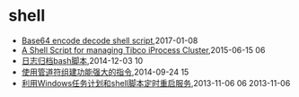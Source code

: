 # shell
* [Base64 encode decode shell script](/2017/2017-01-08-base64-encode-decode-shell),2017-01-08
* [A Shell Script for managing Tibco iProcess Cluster](/2015/2015-06-15-a-shell-script-for-managing-tibco-iprocess-cluster),2015-06-15 06
* [日志归档bash脚本](/2014/2014-12-03-shell-for-log-achive),2014-12-03 10
* [使用管道符组建功能强大的指令](/2014/2014-09-24-using-pipe-operator-to-impl-powful-commands),2014-09-24 15
* [利用Windows任务计划和shell脚本定时重启服务](/2013/2013-11-06-using-schedule-job-to-auto-start-service),2013-11-06 06 2013-11-06
